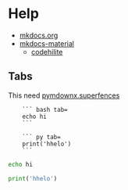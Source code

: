 # Help

- [mkdocs.org](https://www.mkdocs.org/)
- [mkdocs-material](https://squidfunk.github.io/mkdocs-material/)
    - [codehilite](https://squidfunk.github.io/mkdocs-material/extensions/codehilite/#usage)


## Tabs

This need [pymdownx.superfences](https://squidfunk.github.io/mkdocs-material/extensions/pymdown/#installation)

```
    ``` bash tab=
    echo hi
    ```

    ``` py tab=
    print('hhelo')
    ```
```

``` bash tab=
echo hi
```

``` py tab=
print('hhelo')
```